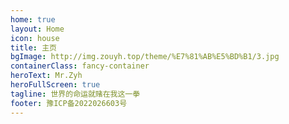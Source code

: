 ```yaml
---
home: true
layout: Home
icon: house
title: 主页
bgImage: http://img.zouyh.top/theme/%E7%81%AB%E5%BD%B1/3.jpg
containerClass: fancy-container
heroText: Mr.Zyh
heroFullScreen: true
tagline: 世界的命运就赌在我这一拳
footer: 豫ICP备2022026603号
---
```


